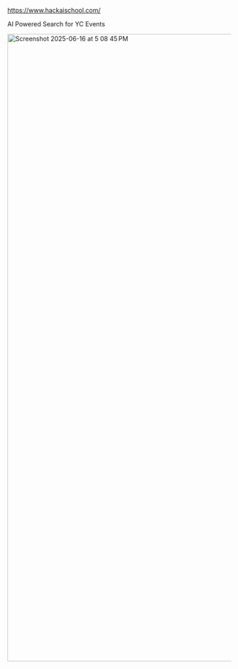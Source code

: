 
https://www.hackaischool.com/

AI Powered Search for YC Events 

<img width="1412" alt="Screenshot 2025-06-16 at 5 08 45 PM" src="https://github.com/user-attachments/assets/9d486c64-22f7-4bbf-a060-2de9961ca859" />
